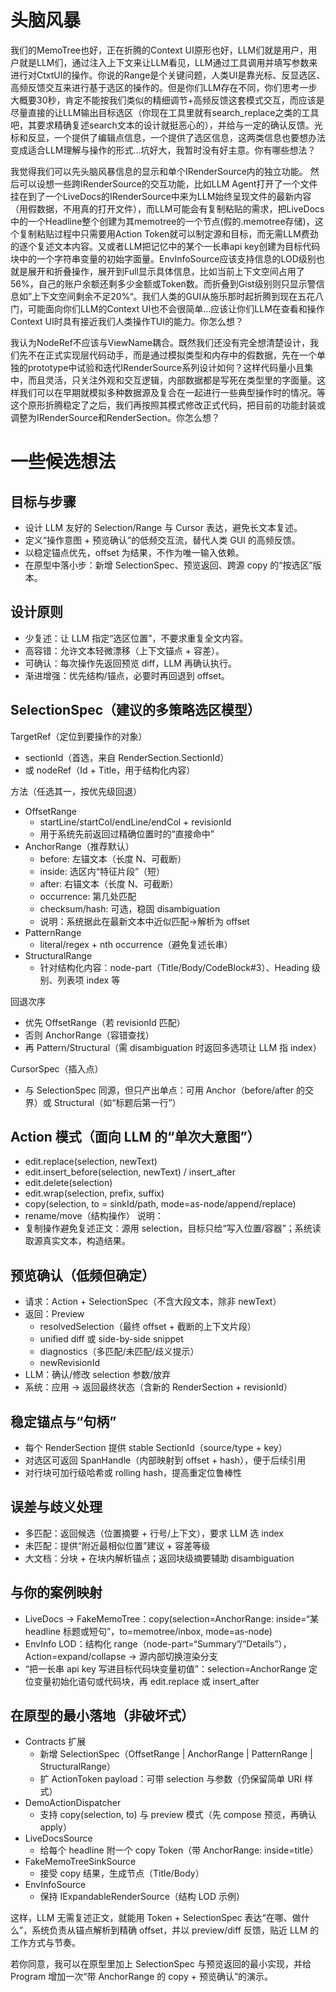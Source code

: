 # 头脑风暴
我们的MemoTree也好，正在折腾的Context UI原形也好，LLM们就是用户，用户就是LLM们，通过注入上下文来让LLM看见，LLM通过工具调用并填写参数来进行对CtxtUI的操作。你说的Range是个关键问题，人类UI是靠光标、反显选区、高频反馈交互来进行基于选区的操作的。但是你们LLM存在不同，你们思考一步大概要30秒，肯定不能按我们类似的精细调节+高频反馈这套模式交互，而应该是尽量直接的让LLM输出目标选区（你现在工具里就有search_replace之类的工具吧，其要求精确复述search文本的设计就挺恶心的），并给与一定的确认反馈。光标和反显，一个提供了编辑点信息，一个提供了选区信息，这两类信息也要想办法变成适合LLM理解与操作的形式...坑好大，我暂时没有好主意。你有哪些想法？

我觉得我们可以先头脑风暴信息的显示和单个IRenderSource内的独立功能。 然后可以设想一些跨IRenderSource的交互功能，比如LLM Agent打开了一个文件挂在到了一个LiveDocs的IRenderSource中来为LLM始终呈现文件的最新内容（用假数据，不用真的打开文件），而LLM可能会有复制粘贴的需求，把LiveDocs中的一个Headline整个创建为其memotree的一个节点(假的.memotree存储)，这个复制粘贴过程中只需要用Action Token就可以制定源和目标，而无需LLM费劲的逐个复述文本内容。又或者LLM把记忆中的某个一长串api key创建为目标代码块中的一个字符串变量的初始字面量。EnvInfoSource应该支持信息的LOD级别也就是展开和折叠操作，展开到Full显示具体信息，比如当前上下文空间占用了56%，自己的账户余额还剩多少金额或Token数。而折叠到Gist级别则只显示警信息如”上下文空间剩余不足20%“。我们人类的GUI从施乐那时起折腾到现在五花八门，可能面向你们LLM的Context UI也不会很简单...应该让你们LLM在查看和操作Context UI时具有接近我们人类操作TUI的能力。你怎么想？

我认为NodeRef不应该与ViewName耦合。既然我们还没有完全想清楚设计，我们先不在正式实现层代码动手，而是通过模拟类型和内存中的假数据，先在一个单独的prototype中试验和迭代IRenderSource系列设计如何？这样代码量小且集中，而且灵活，只关注外观和交互逻辑，内部数据都是写死在类型里的字面量。这样我们可以在早期就模拟多种数据源及复合在一起进行一些典型操作时的情况。等这个原形折腾稳定了之后，我们再按照其模式修改正式代码，把目前的功能封装或调整为IRenderSource和RenderSection。你怎么想？

# 一些候选想法

## 目标与步骤
- 设计 LLM 友好的 Selection/Range 与 Cursor 表达，避免长文本复述。
- 定义“操作意图 + 预览确认”的低频交互流，替代人类 GUI 的高频反馈。
- 以稳定锚点优先，offset 为结果，不作为唯一输入依赖。
- 在原型中落小步：新增 SelectionSpec、预览返回、跨源 copy 的“按选区”版本。

## 设计原则
- 少复述：让 LLM 指定“选区位置”，不要求重复全文内容。
- 高容错：允许文本轻微漂移（上下文锚点 + 容差）。
- 可确认：每次操作先返回预览 diff，LLM 再确认执行。
- 渐进增强：优先结构/锚点，必要时再回退到 offset。

## SelectionSpec（建议的多策略选区模型）
TargetRef（定位到要操作的对象）
- sectionId（首选，来自 RenderSection.SectionId）
- 或 nodeRef（Id + Title，用于结构化内容）

方法（任选其一，按优先级回退）
- OffsetRange
  - startLine/startCol/endLine/endCol + revisionId
  - 用于系统先前返回过精确位置时的“直接命中”
- AnchorRange（推荐默认）
  - before: 左锚文本（长度 N、可截断）
  - inside: 选区内“特征片段”（短）
  - after: 右锚文本（长度 N、可截断）
  - occurrence: 第几处匹配
  - checksum/hash: 可选，稳固 disambiguation
  - 说明：系统据此在最新文本中近似匹配→解析为 offset
- PatternRange
  - literal/regex + nth occurrence（避免复述长串）
- StructuralRange
  - 针对结构化内容：node-part（Title/Body/CodeBlock#3）、Heading 级别、列表项 index 等

回退次序
- 优先 OffsetRange（若 revisionId 匹配）
- 否则 AnchorRange（容错查找）
- 再 Pattern/Structural（需 disambiguation 时返回多选项让 LLM 指 index）

CursorSpec（插入点）
- 与 SelectionSpec 同源，但只产出单点：可用 Anchor（before/after 的交界）或 Structural（如“标题后第一行”）

## Action 模式（面向 LLM 的“单次大意图”）
- edit.replace(selection, newText)
- edit.insert_before(selection, newText) / insert_after
- edit.delete(selection)
- edit.wrap(selection, prefix, suffix)
- copy(selection, to = sinkId/path, mode=as-node/append/replace)
- rename/move（结构操作）
说明：
- 复制操作避免复述正文：源用 selection，目标只给“写入位置/容器”；系统读取源真实文本，构造结果。

## 预览确认（低频但确定）
- 请求：Action + SelectionSpec（不含大段文本，除非 newText）
- 返回：Preview
  - resolvedSelection（最终 offset + 截断的上下文片段）
  - unified diff 或 side-by-side snippet
  - diagnostics（多匹配/未匹配/歧义提示）
  - newRevisionId
- LLM：确认/修改 selection 参数/放弃
- 系统：应用 → 返回最终状态（含新的 RenderSection + revisionId）

## 稳定锚点与“句柄”
- 每个 RenderSection 提供 stable SectionId（source/type + key）
- 对选区可返回 SpanHandle（内部映射到 offset + hash），便于后续引用
- 对行块可加行级哈希或 rolling hash，提高重定位鲁棒性

## 误差与歧义处理
- 多匹配：返回候选（位置摘要 + 行号/上下文），要求 LLM 选 index
- 未匹配：提供“附近最相似位置”建议 + 容差等级
- 大文档：分块 + 在块内解析锚点；返回块级摘要辅助 disambiguation

## 与你的案例映射
- LiveDocs → FakeMemoTree：copy(selection=AnchorRange: inside=“某 headline 标题或短句”，to=memotree/inbox, mode=as-node)
- EnvInfo LOD：结构化 range（node-part=“Summary”/“Details”），Action=expand/collapse → 源内部切换渲染分支
- “把一长串 api key 写进目标代码块变量初值”：selection=AnchorRange 定位变量初始化语句或代码块，再 edit.replace 或 insert_after

## 在原型的最小落地（非破坏式）
- Contracts 扩展
  - 新增 SelectionSpec（OffsetRange | AnchorRange | PatternRange | StructuralRange）
  - 扩 ActionToken payload：可带 selection 与参数（仍保留简单 URI 样式）
- DemoActionDispatcher
  - 支持 copy(selection, to) 与 preview 模式（先 compose 预览，再确认 apply）
- LiveDocsSource
  - 给每个 headline 附一个 copy Token（带 AnchorRange: inside=title）
- FakeMemoTreeSinkSource
  - 接受 copy 结果，生成节点（Title/Body）
- EnvInfoSource
  - 保持 IExpandableRenderSource（结构 LOD 示例）

这样，LLM 无需复述正文，就能用 Token + SelectionSpec 表达“在哪、做什么”，系统负责从锚点解析到精确 offset，并以 preview/diff 反馈，贴近 LLM 的工作方式与节奏。

若你同意，我可以在原型里加上 SelectionSpec 与预览返回的最小实现，并给 Program 增加一次“带 AnchorRange 的 copy + 预览确认”的演示。